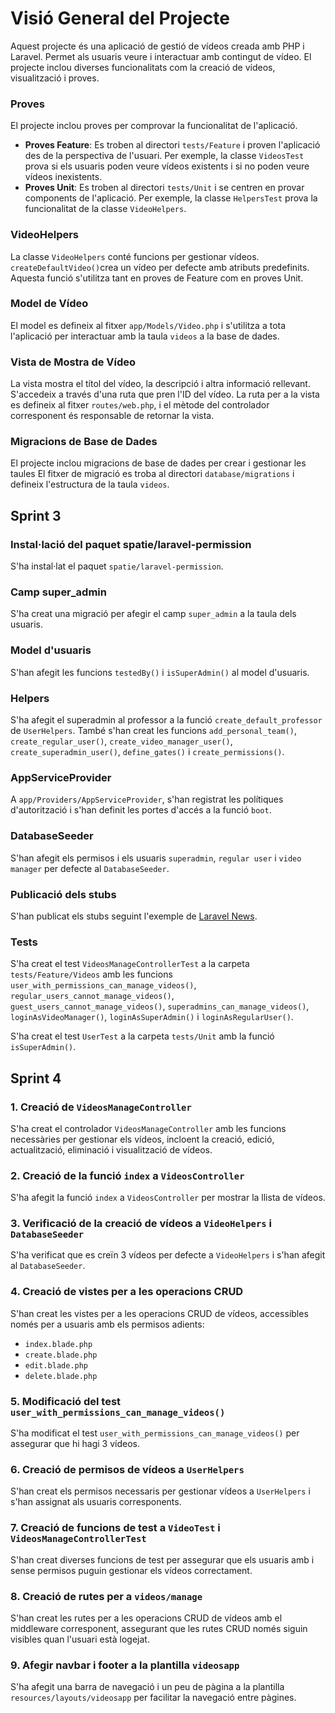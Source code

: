 # Visió General del Projecte

Aquest projecte és una aplicació de gestió de vídeos creada amb PHP i Laravel. 
Permet als usuaris veure i interactuar amb contingut de vídeo. 
El projecte inclou diverses funcionalitats com la creació de vídeos, visualització i proves.

### Proves
El projecte inclou proves per comprovar la funcionalitat de l'aplicació.

- **Proves Feature**: Es troben al directori `tests/Feature` i proven l'aplicació des de la perspectiva de l'usuari. 
Per exemple, la classe `VideosTest` prova si els usuaris poden veure vídeos existents i si no poden veure vídeos inexistents.
- **Proves Unit**: Es troben al directori `tests/Unit` i se centren en provar components de l'aplicació. Per exemple, la classe `HelpersTest` prova la funcionalitat de la classe `VideoHelpers`.

### VideoHelpers
La classe `VideoHelpers` conté funcions per gestionar vídeos. 
`createDefaultVideo()`crea un vídeo per defecte amb atributs predefinits.
Aquesta funció s'utilitza tant en proves de Feature com en proves Unit.

### Model de Vídeo
El model es defineix al fitxer `app/Models/Video.php` i s'utilitza a tota l'aplicació per interactuar amb la taula `videos` a la base de dades.

### Vista de Mostra de Vídeo
La vista mostra el títol del vídeo, la descripció i altra informació rellevant.
S'accedeix a través d'una ruta que pren l'ID del vídeo. 
La ruta per a la vista es defineix al fitxer `routes/web.php`, i el mètode del controlador corresponent és responsable de retornar la vista.

### Migracions de Base de Dades
El projecte inclou migracions de base de dades per crear i gestionar les taules 
El fitxer de migració es troba al directori `database/migrations` i defineix l'estructura de la taula `videos`.


## Sprint 3

### Instal·lació del paquet spatie/laravel-permission
S'ha instal·lat el paquet `spatie/laravel-permission`.

### Camp super_admin
S'ha creat una migració per afegir el camp `super_admin` a la taula dels usuaris.

### Model d'usuaris
S'han afegit les funcions `testedBy()` i `isSuperAdmin()` al model d'usuaris.

### Helpers
S'ha afegit el superadmin al professor a la funció `create_default_professor` de `UserHelpers`. També s'han creat les funcions `add_personal_team()`, `create_regular_user()`, `create_video_manager_user()`, `create_superadmin_user()`, `define_gates()` i `create_permissions()`.

### AppServiceProvider
A `app/Providers/AppServiceProvider`, s'han registrat les polítiques d'autorització i s'han definit les portes d'accés a la funció `boot`.

### DatabaseSeeder
S'han afegit els permisos i els usuaris `superadmin`, `regular user` i `video manager` per defecte al `DatabaseSeeder`.

### Publicació dels stubs
S'han publicat els stubs seguint l'exemple de [Laravel News](https://laravel-news.com/customizing-stubs-in-laravel).

### Tests
S'ha creat el test `VideosManageControllerTest` a la carpeta `tests/Feature/Videos` amb les funcions `user_with_permissions_can_manage_videos()`, `regular_users_cannot_manage_videos()`, `guest_users_cannot_manage_videos()`, `superadmins_can_manage_videos()`, `loginAsVideoManager()`, `loginAsSuperAdmin()` i `loginAsRegularUser()`.

S'ha creat el test `UserTest` a la carpeta `tests/Unit` amb la funció `isSuperAdmin()`.

## Sprint 4


### 1. Creació de `VideosManageController`
S'ha creat el controlador `VideosManageController` amb les funcions necessàries per gestionar els vídeos, incloent la creació, edició, actualització, eliminació i visualització de vídeos.

### 2. Creació de la funció `index` a `VideosController`
S'ha afegit la funció `index` a `VideosController` per mostrar la llista de vídeos.

### 3. Verificació de la creació de vídeos a `VideoHelpers` i `DatabaseSeeder`
S'ha verificat que es creïn 3 vídeos per defecte a `VideoHelpers` i s'han afegit al `DatabaseSeeder`.

### 4. Creació de vistes per a les operacions CRUD
S'han creat les vistes per a les operacions CRUD de vídeos, accessibles només per a usuaris amb els permisos adients:
- `index.blade.php`
- `create.blade.php`
- `edit.blade.php`
- `delete.blade.php`

### 5. Modificació del test `user_with_permissions_can_manage_videos()`
S'ha modificat el test `user_with_permissions_can_manage_videos()` per assegurar que hi hagi 3 vídeos.

### 6. Creació de permisos de vídeos a `UserHelpers`
S'han creat els permisos necessaris per gestionar vídeos a `UserHelpers` i s'han assignat als usuaris corresponents.

### 7. Creació de funcions de test a `VideoTest` i `VideosManageControllerTest`
S'han creat diverses funcions de test per assegurar que els usuaris amb i sense permisos puguin gestionar els vídeos correctament.

### 8. Creació de rutes per a `videos/manage`
S'han creat les rutes per a les operacions CRUD de vídeos amb el middleware corresponent, assegurant que les rutes CRUD només siguin visibles quan l'usuari està logejat.

### 9. Afegir navbar i footer a la plantilla `videosapp`
S'ha afegit una barra de navegació i un peu de pàgina a la plantilla `resources/layouts/videosapp` per facilitar la navegació entre pàgines.
